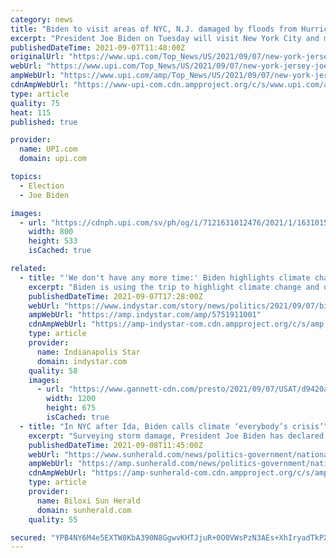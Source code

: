 ```yaml
---
category: news
title: "Biden to visit areas of NYC, N.J. damaged by floods from Hurricane Ida"
excerpt: "President Joe Biden on Tuesday will visit New York City and multiple locations in New Jersey that were heavily damaged by major flooding and rains that killed dozens of people last week."
publishedDateTime: 2021-09-07T11:48:00Z
originalUrl: "https://www.upi.com/Top_News/US/2021/09/07/new-york-jersey-joe-biden-hurricane-ida/7121631012476/"
webUrl: "https://www.upi.com/Top_News/US/2021/09/07/new-york-jersey-joe-biden-hurricane-ida/7121631012476/"
ampWebUrl: "https://www.upi.com/amp/Top_News/US/2021/09/07/new-york-jersey-joe-biden-hurricane-ida/7121631012476/"
cdnAmpWebUrl: "https://www-upi-com.cdn.ampproject.org/c/s/www.upi.com/amp/Top_News/US/2021/09/07/new-york-jersey-joe-biden-hurricane-ida/7121631012476/"
type: article
quality: 75
heat: 115
published: true

provider:
  name: UPI.com
  domain: upi.com

topics:
  - Election
  - Joe Biden

images:
  - url: "https://cdnph.upi.com/sv/ph/og/i/7121631012476/2021/1/16310151479197/v1.5/Biden-to-visit-areas-of-NYC-NJ-damaged-by-floods-from-Hurricane-Ida.jpg"
    width: 800
    height: 533
    isCached: true

related:
  - title: "'We don't have any more time:' Biden highlights climate change as he tours Hurricane Ida damage in NY, NJ"
    excerpt: "Biden is using the trip to highlight climate change and underscore his infrastructure bill, which will help communities prepare for extreme weather."
    publishedDateTime: 2021-09-07T17:28:00Z
    webUrl: "https://www.indystar.com/story/news/politics/2021/09/07/biden-talk-climate-change-ny-nj-tour-hurricane-ida-damage/5751911001/"
    ampWebUrl: "https://amp.indystar.com/amp/5751911001"
    cdnAmpWebUrl: "https://amp-indystar-com.cdn.ampproject.org/c/s/amp.indystar.com/amp/5751911001"
    type: article
    provider:
      name: Indianapolis Star
      domain: indystar.com
    quality: 58
    images:
      - url: "https://www.gannett-cdn.com/presto/2021/09/07/USAT/d9420a68-f0d8-4cdf-b3cf-e9ea0e81c78a-GTY_1338886053.jpg?auto=webp&crop=6658,3746,x0,y414&format=pjpg&width=1200"
        width: 1200
        height: 675
        isCached: true
  - title: "In NYC after Ida, Biden calls climate ‘everybody’s crisis’"
    excerpt: "Surveying storm damage, President Joe Biden has declared climate change has reached “code red” and now has become “everybody’s crisis.”."
    publishedDateTime: 2021-09-08T11:45:00Z
    webUrl: "https://www.sunherald.com/news/politics-government/national-politics/article254044563.html"
    ampWebUrl: "https://amp.sunherald.com/news/politics-government/national-politics/article254044563.html"
    cdnAmpWebUrl: "https://amp-sunherald-com.cdn.ampproject.org/c/s/amp.sunherald.com/news/politics-government/national-politics/article254044563.html"
    type: article
    provider:
      name: Biloxi Sun Herald
      domain: sunherald.com
    quality: 55

secured: "YPB4NY6M4e5EXTW8KbA390N8GgwvKHTJjuR+0O0VWsPzN3AEs+XhIryadTkPX/l33xRn3evBBEnwUBnc3Q8mkuO0UKk9iYVOD5HdW+WWToujnFmK6pOVHC6vWqHbBp6BwAQIxAu1e4LPPjeGNI7eJ/++8URCFXhVzs59ouwjXl8+KMnXYcHxToMY7rTIbVCQlZMu0ZZHi3VIfbz3Cp1anB8IYcSw+hambYZN11HlpZU27CRQilUifL3n2Yw68ZktgTdLaNAnxNC89JIbuq5qE0MekLiitirSQQk/hzTgmPPfrgMDg8c1B2HhkH4D8gMldGsCJeBx2z4etxExrkUYxShCFwelkpKbp8upJCbl+sw=;7umanJ+IL0GmURYwrxwXVg=="
---
```


